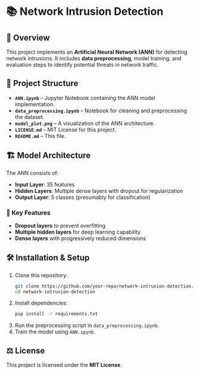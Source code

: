 # 📚 Network Intrusion Detection  

## 📖 Overview  
This project implements an **Artificial Neural Network (ANN)** for detecting network intrusions. It includes **data preprocessing**, model training, and evaluation steps to identify potential threats in network traffic.  

## 📂 Project Structure  
- **`ANN.ipynb`** – Jupyter Notebook containing the ANN model implementation.  
- **`data_preprocessing.ipynb`** – Notebook for cleaning and preprocessing the dataset.  
- **`model_plot.png`** – A visualization of the ANN architecture.  
- **`LICENSE.md`** – MIT License for this project.  
- **`README.md`** – This file.  

## 🏗 Model Architecture  
The ANN consists of:  
- **Input Layer**: 35 features  
- **Hidden Layers**: Multiple dense layers with dropout for regularization  
- **Output Layer**: 5 classes (presumably for classification)  

### 🔧 Key Features  
- **Dropout layers** to prevent overfitting  
- **Multiple hidden layers** for deep learning capability  
- **Dense layers** with progressively reduced dimensions  

## 🛠 Installation & Setup  
1. Clone this repository:  
   ```sh  
   git clone https://github.com/your-repo/network-intrusion-detection.git  
   cd network-intrusion-detection  
   ```  
2. Install dependencies:  
   ```sh  
   pip install -r requirements.txt  
   ```  
3. Run the preprocessing script in `data_preprocessing.ipynb`.  
4. Train the model using `ANN.ipynb`.  

## ⚖ License  
This project is licensed under the **MIT License**.  
